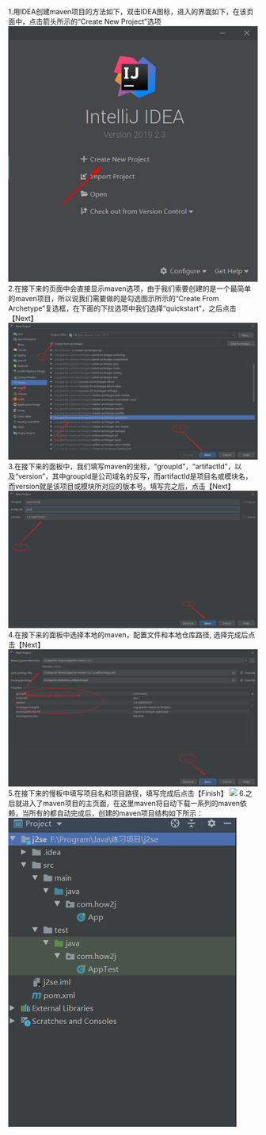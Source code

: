 1.用IDEA创建maven项目的方法如下，双击IDEA图标，进入的界面如下，在该页面中，点击箭头所示的“Create New Project”选项
![](../../images/IDEA创建maven项目1.jpg)
2.在接下来的页面中会直接显示maven选项，由于我们索要创建的是一个最简单的maven项目，所以说我们需要做的是勾选图示所示的“Create From Archetype”复选框，在下面的下拉选项中我们选择“quickstart”，之后点击【Next】
![](../../images/IDEA创建maven项目2.jpg)
3.在接下来的面板中，我们填写maven的坐标，“groupId”，“artifactId”，以及“version”，其中groupId是公司域名的反写，而artifactId是项目名或模块名，而version就是该项目或模块所对应的版本号。填写完之后，点击【Next】
![](../../images/IDEA创建maven项目3.jpg)
4.在接下来的面板中选择本地的maven，配置文件和本地仓库路径, 选择完成后点击【Next】
![](../../images/IDEA创建maven项目4.jpg)
5.在接下来的慢板中填写项目名和项目路径，填写完成后点击【Finish】
![](../images/IDEA创建maven项目5.jpg)
6.之后就进入了maven项目的主页面，在这里maven将自动下载一系列的maven依赖，当所有的都自动完成后，创建的maven项目结构如下所示：
![](../../images/IDEA创建maven项目6.jpg)